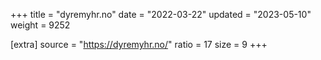 +++
title = "dyremyhr.no"
date = "2022-03-22"
updated = "2023-05-10"
weight = 9252

[extra]
source = "https://dyremyhr.no/"
ratio = 17
size = 9
+++
